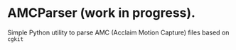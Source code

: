 # AMCParser (work in progress).

Simple Python utility to parse AMC (Acclaim Motion Capture) files based on `cgkit`


